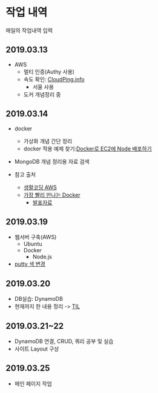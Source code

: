 # 작업 내역

매일의 작업내역 입력

## 2019.03.13

- AWS
  - 멀티 인증(Authy 사용)
  - 속도 확인: [CloudPing.info](https://www.cloudping.info)
    - 서울 사용
  - 도커 개념정리 중

## 2019.03.14

- docker
  - 가상화 개념 간단 정리
  - docker 적용 예제 찾기:[Docker로 EC2에 Node 배포하기](https://novemberde.github.io/2017/03/31/Docker_0.html)

- MongoDB 개념 정리용 자료 검색

- 참고 출처
  - [생활코딩 AWS](https://opentutorials.org/course/2717/11268)
  - [가장 빨리 만나는 Docker](http://pyrasis.com/docker.html)
    - [발표자료](https://www.slideshare.net/pyrasis/docker-fordummies-44424016)

## 2019.03.19

- 웹서버 구축(AWS)
  - Ubuntu
  - Docker
    - Node.js
- [putty 색 변경](https://3jini.tistory.com/205)

## 2019.03.20

- DB실습: DynamoDB
- 현재까지 한 내용 정리 -> [TIL](https://github.com/Teperi/TIL)

## 2019.03.21~22

- DynamoDB 연결, CRUD, 쿼리 공부 및 실습
- 사이트 Layout 구상

## 2019.03.25

- 메인 페이지 작업